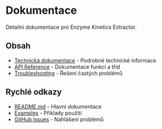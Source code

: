 # Dokumentace

Detailní dokumentace pro Enzyme Kinetics Extractor.

## Obsah

- [Technická dokumentace](technical.md) - Podrobné technické informace
- [API Reference](api.md) - Dokumentace funkcí a tříd
- [Troubleshooting](troubleshooting.md) - Řešení častých problémů

## Rychlé odkazy

- [README.md](../README.md) - Hlavní dokumentace
- [Examples](../examples/) - Příklady použití
- [GitHub Issues](https://github.com/your-username/enzyme-kinetics-extractor/issues) - Nahlášení problémů